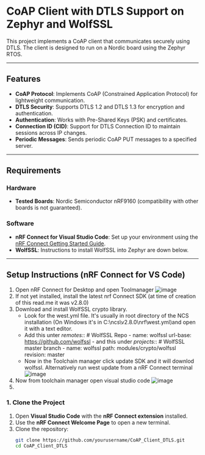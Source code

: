 # CoAP Client with DTLS Support on Zephyr and WolfSSL

This project implements a CoAP client that communicates securely using DTLS. The client is designed to run on a Nordic board using the Zephyr RTOS.

---

## Features

- **CoAP Protocol**: Implements CoAP (Constrained Application Protocol) for lightweight communication.
- **DTLS Security**: Supports DTLS 1.2 and DTLS 1.3 for encryption and authentication.
- **Authentication**: Works with Pre-Shared Keys (PSK) and certificates.
- **Connection ID (CID)**: Support for DTLS Connection ID to maintain sessions across IP changes.
- **Periodic Messages**: Sends periodic CoAP PUT messages to a specified server.

---

## Requirements

### Hardware
- **Tested Boards**: Nordic Semiconductor nRF9160 (compatibility with other boards is not guaranteed).

### Software
- **nRF Connect for Visual Studio Code**: Set up your environment using the [nRF Connect Getting Started Guide](https://www.nordicsemi.com/Products/Development-tools/nRF-Connect-for-VS-Code/Tutorials#infotabs).
- **WolfSSL**: Instructions to install WolfSSL into Zephyr are down below.

---

## Setup Instructions (nRF Connect for VS Code)
1. Open nRF Connect for Desktop and open Toolmanager
![image](https://github.com/user-attachments/assets/667f3e1f-1209-48f3-abf0-a473978082f7)
2. If not yet installed, install the latest nrf Connect SDK (at time of creation of this read.me it was v2.8.0)
3. Download and install WolfSSL crypto library.
   - Look for the west.yml file. It's usually in root directory of the NCS installation (On Windows it's in C:\ncs\v2.8.0\nrf\west.yml)and open it with a text editor.
   - Add this unter *remotes:*:
    \# WolfSSL Repo
    \- name: wolfssl
      url-base: https://github.com/wolfssl
   \- and this under *projects:*:
    \# WolfSSL master branch
    \- name: wolfssl
      path: modules/crypto/wolfssl
      revision: master
    - Now in the Toolchain manager click update SDK and it will downlod wolfssl. Alternatively run west update from a nRF Connect terminal
      ![image](https://github.com/user-attachments/assets/0da0ce55-8733-4ffa-9537-78676742c32e)
4. Now from toolchain manager open visual studio code 
![image](https://github.com/user-attachments/assets/6d8ce488-6fc5-4820-a893-cd56e80477cd)
5. 


### 1. Clone the Project
1. Open **Visual Studio Code** with the **nRF Connect extension** installed.
2. Use the **nRF Connect Welcome Page** to open a new terminal.
3. Clone the repository:
   ```bash
   git clone https://github.com/yourusername/CoAP_Client_DTLS.git
   cd CoAP_Client_DTLS
